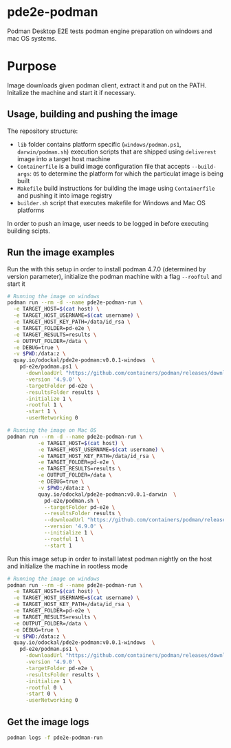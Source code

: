 # pde2e-podman
Podman Desktop E2E tests podman engine preparation on windows and mac OS systems.

# Purpose
Image downloads given podman client, extract it and put on the PATH. Initalize the machine and start it if necessary.

## Usage, building and pushing the image
The repository structure:
* `lib` folder contains platform specific (`windows/podman.ps1`, `darwin/podman.sh`) execution scripts that are shipped using `deliverest` image into a target host machine
* `Containerfile` is a build image configuration file that accepts `--build-args`: `OS` to determine the platform for which the particulat image is being built
* `Makefile` build instructions for building the image using `Containerfile` and pushing it into image registry
* `builder.sh` script that executes makefile for Windows and Mac OS platforms

In order to push an image, user needs to be logged in before executing building scipts.

## Run the image examples

Run the with this setup in order to install podman 4.7.0 (determined by version parameter), initialize the podman machine with a flag `--rooftul` and start it
```sh
# Running the image on windows
podman run --rm -d --name pde2e-podman-run \
  -e TARGET_HOST=$(cat host) \
  -e TARGET_HOST_USERNAME=$(cat username) \
  -e TARGET_HOST_KEY_PATH=/data/id_rsa \
  -e TARGET_FOLDER=pd-e2e \
  -e TARGET_RESULTS=results \
  -e OUTPUT_FOLDER=/data \
  -e DEBUG=true \
  -v $PWD:/data:z \
  quay.io/odockal/pde2e-podman:v0.0.1-windows  \
    pd-e2e/podman.ps1 \
      -downloadUrl "https://github.com/containers/podman/releases/download/v4.9.0/podman-remote-release-windows_amd64.zip" \
      -version '4.9.0' \
      -targetFolder pd-e2e \
      -resultsFolder results \
      -initialize 1 \
      -rootful 1 \
      -start 1 \
      -userNetworking 0

# Running the image on Mac OS
podman run --rm -d --name pde2e-podman-run \
          -e TARGET_HOST=$(cat host) \
          -e TARGET_HOST_USERNAME=$(cat username) \
          -e TARGET_HOST_KEY_PATH=/data/id_rsa \
          -e TARGET_FOLDER=pd-e2e \
          -e TARGET_RESULTS=results \
          -e OUTPUT_FOLDER=/data \
          -e DEBUG=true \
          -v $PWD:/data:z \
          quay.io/odockal/pde2e-podman:v0.0.1-darwin  \
            pd-e2e/podman.sh \
            --targetFolder pd-e2e \
            --resultsFolder results \
            --downloadUrl "https://github.com/containers/podman/releases/download/v4.9.0/podman-remote-release-darwin_arm64.zip" \
            --version '4.9.0' \
            --initialize 1 \
            --rootful 1 \
            --start 1
```

Run this image setup in order to install latest podman nightly on the host and initialize the machine in rootless mode
```sh
# Running the image on windows
podman run --rm -d --name pde2e-podman-run \
  -e TARGET_HOST=$(cat host) \
  -e TARGET_HOST_USERNAME=$(cat username) \
  -e TARGET_HOST_KEY_PATH=/data/id_rsa \
  -e TARGET_FOLDER=pd-e2e \
  -e TARGET_RESULTS=results \
  -e OUTPUT_FOLDER=/data \
  -e DEBUG=true \
  -v $PWD:/data:z \
  quay.io/odockal/pde2e-podman:v0.0.1-windows  \
    pd-e2e/podman.ps1 \
      -downloadUrl "https://github.com/containers/podman/releases/download/v4.9.0/podman-remote-release-windows_amd64.zip" \
      -version '4.9.0' \
      -targetFolder pd-e2e \
      -resultsFolder results \
      -initialize 1 \
      -rootful 0 \
      -start 0 \
      -userNetworking 0
```

## Get the image logs
```sh
podman logs -f pde2e-podman-run
```
